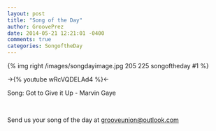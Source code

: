 ```yaml
---
layout: post
title: "Song of the Day"
author: GroovePrez
date: 2014-05-21 12:21:01 -0400
comments: true
categories: SongoftheDay
---
```


{% img right /images/songdayimage.jpg 205 225 songoftheday #1 %}

<!--more-->

->{% youtube wRcVQDELAd4 %}<-



Song: Got to Give it Up - Marvin Gaye

<br />


Send us your song of the day at grooveunion@outlook.com
